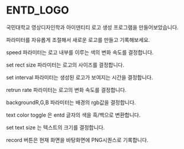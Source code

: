 # ENTD_LOGO
국민대학교 영상디자인학과 아이덴티티 로고 생성 프로그램을 만들어보았습니다. 

파라미터를 자유롭게 조절해서 새로운 로고를 만들고 기록해보세요.


speed 파라미터는 로고 내부를 이루는 색의 변화 속도를 결정합니다.

set rect size 파라미터는 로고의 사이즈를 결정합니다.

set interval 파라미터는 생성된 로고가 보여지는 시간을 결정합니다.

retrun rate 파라미터는 로고의 변화 속도를 결정합니다.

backgroundR,G,B 파라미터는 배경의 rgb값을 결정합니다.

text color toggle 은 entd 글자의 색을 흑/백으로 변환합니다.

set text size 는 텍스트의 크기를 결정합니다.

record 버튼은 현재 화면을 바탕화면에 PNG시퀀스로 기록합니다.
